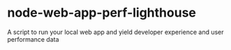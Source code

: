# node-web-app-perf-lighthouse
A script to run your local web app and yield developer experience and user performance data 
